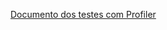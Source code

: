 [Documento dos testes com Profiler](https://docs.google.com/document/d/19AbOdXG8xHmug4l-Fzi9yHBeSfPrKHDYidUx2eTv7oA/edit?usp=drive_web&authuser=1)